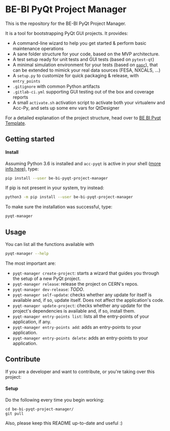 # BE-BI PyQt Project Manager

This is the repository for the BE-BI PyQt Project Manager.

It is a tool for bootstrapping PyQt GUI projects. It provides:
- A command-line wizard to help you get started & perform basic
maintenance operations
- A sane folder structure for your code, based on the MVP architecture.
- A test setup ready for unit tests and GUI tests (based on `pytest-qt`)
- A minimal simulation environment for your tests (based on 
[`papc`](https://gitlab.cern.ch/pelson/papc)), 
that can be extended to mimick your real data sources (FESA, NXCALS, ...)
- A `setup.py` to customize for quick packaging & release, with `entry_points`
- `.gitignore` with common Python artifacts
- `.gitlab-ci.yml` supporting GUI testing out of the box and coverage reports
- A small `activate.sh` activation script to activate both your virtualenv and Acc-Py, and
sets up some env vars for QtDesigner

For a detailed explanation of the project structure, head over to
[BE BI Pyqt Template](https://gitlab.cern.ch/szanzott/be-bi-pyqt-template).

## Getting started

#### Install
Assuming Python 3.6 is installed and `acc-pyqt` is active in your shell
([more info here](https://wikis.cern.ch/display/ACCPY/PyQt+distribution)), type:
```bash
pip install --user be-bi-pyqt-project-manager
```

If pip is not present in your system, try instead:
```bash
python3 -m pip install --user be-bi-pyqt-project-manager
```

To make sure the installation was successful, type:
```bash
pyqt-manager
```

## Usage

You can list all the functions available with
```bash
pyqt-manager --help
```

The most important are:
 - `pyqt-manager create-project`: starts a wizard that guides
you through the setup of a new PyQt project.
 - `pyqt-manager release`: release the project on CERN's repos.
 - `pyqt-manager dev-release`: _TODO_.
 - `pyqt-manager self-update`: checks whether any update for itself
is available and, if so, update itself. Does not affect the application's code.
 - `pyqt-manager update-project`: checks whether any update for the
project's dependencies is available and, if so, install them.
 - `pyqt-manager entry-points list`: lists all the entry-points of your application,
if any.
 - `pyqt-manager entry-points add`: adds an entry-points to your application.
 - `pyqt-manager entry-points delete`: adds an entry-points to your application.


## Contribute
If you are a developer and want to contribute, or you're taking over this project:

#### Setup
Do the following every time you begin working:
```
cd be-bi-pyqt-project-manager/
git pull
```

Also, please keep this README up-to-date and useful :)
